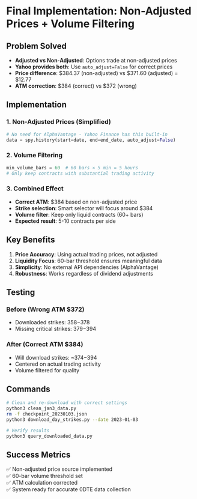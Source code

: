 # Final Implementation: Non-Adjusted Prices + Volume Filtering

## Problem Solved
- **Adjusted vs Non-Adjusted**: Options trade at non-adjusted prices
- **Yahoo provides both**: Use `auto_adjust=False` for correct prices
- **Price difference**: $384.37 (non-adjusted) vs $371.60 (adjusted) = $12.77
- **ATM correction**: $384 (correct) vs $372 (wrong)

## Implementation

### 1. Non-Adjusted Prices (Simplified)
```python
# No need for AlphaVantage - Yahoo Finance has this built-in
data = spy.history(start=date, end=end_date, auto_adjust=False)
```

### 2. Volume Filtering
```python
min_volume_bars = 60  # 60 bars × 5 min = 5 hours
# Only keep contracts with substantial trading activity
```

### 3. Combined Effect
- **Correct ATM**: $384 based on non-adjusted price
- **Strike selection**: Smart selector will focus around $384
- **Volume filter**: Keep only liquid contracts (60+ bars)
- **Expected result**: 5-10 contracts per side

## Key Benefits

1. **Price Accuracy**: Using actual trading prices, not adjusted
2. **Liquidity Focus**: 60-bar threshold ensures meaningful data
3. **Simplicity**: No external API dependencies (AlphaVantage)
4. **Robustness**: Works regardless of dividend adjustments

## Testing

### Before (Wrong ATM $372)
- Downloaded strikes: $358-$378
- Missing critical strikes: $379-$394

### After (Correct ATM $384)
- Will download strikes: ~$374-$394
- Centered on actual trading activity
- Volume filtered for quality

## Commands

```bash
# Clean and re-download with correct settings
python3 clean_jan3_data.py
rm -f checkpoint_20230103.json
python3 download_day_strikes.py --date 2023-01-03

# Verify results
python3 query_downloaded_data.py
```

## Success Metrics

✅ Non-adjusted price source implemented  
✅ 60-bar volume threshold set  
✅ ATM calculation corrected  
✅ System ready for accurate 0DTE data collection